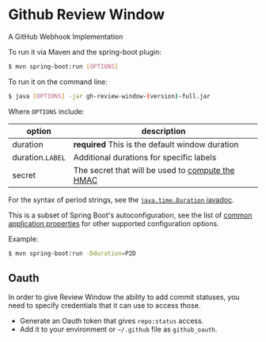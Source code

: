# Github Review Window

A GitHub Webhook Implementation

To run it via Maven and the spring-boot plugin:
```sh
$ mvn spring-boot:run [OPTIONS]
```

To run it on the command line:
```sh
$ java [OPTIONS] -jar gh-review-window-(version)-full.jar
```

Where `OPTIONS` include:

|    option        |            description                                                     |
|------------------|----------------------------------------------------------------------------|
| duration         | **required** This is the default window duration                           |
| duration.`LABEL` | Additional durations for specific labels                                   |
| secret           | The secret that will be used to [compute the HMAC][securing your webhooks] |

For the syntax of period strings, see the [`java.time.Duration` javadoc][javadoc duration].

This is a subset of Spring Boot's autoconfiguration,
see the list of [common application properties][properties] for other supported configuration options.

Example:
```sh
$ mvn spring-boot:run -Dduration=P2D
```

## Oauth

In order to give Review Window the ability to add commit statuses, you need to specify
credentials that it can use to access those.

 - Generate an Oauth token that gives `repo:status` access.
 - Add it to your environment or `~/.github` file as `github_oauth`.


[javadoc duration]: http://docs.oracle.com/javase/8/docs/api/java/time/Duration.html
[properties]: http://docs.spring.io/spring-boot/docs/current/reference/html/common-application-properties.html
[securing your webhooks]: https://developer.github.com/webhooks/securing/
